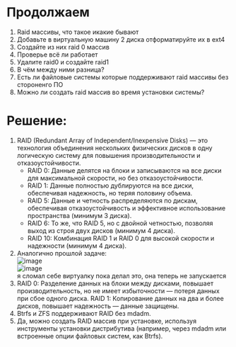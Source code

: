 # Продолжаем

1. Raid массивы, что такое икакие бывают
2. Добавьте в виртуальную машину 2 диска отформатируйте их в ext4
3. Создайте из них raid 0 массив
4. Проверье всё ли работает
5. Удалите raid0 и создайте raid1
6. В чём между ними разница?
7. Есть ли файловые системы которые поддерживают raid массивы без стороненго ПО
8. Можно ли создать raid массив во время установки системы?

# Решение:
1. RAID (Redundant Array of Independent/Inexpensive Disks) — это технология объединения нескольких физических дисков в одну логическую систему для повышения производительности и отказоустойчивости.  
   - RAID 0: Данные делятся на блоки и записываются на все диски для максимальной скорости, но без отказоустойчивости.  
   - RAID 1: Данные полностью дублируются на все диски, обеспечивая надежность, но теряя половину объема.  
   - RAID 5: Данные и четность распределяются по дискам, обеспечивая отказоустойчивость и эффективное использование пространства (минимум 3 диска).  
   - RAID 6: То же, что RAID 5, но с двойной четностью, позволяя выход из строя двух дисков (минимум 4 диска).  
   - RAID 10: Комбинация RAID 1 и RAID 0 для высокой скорости и надежности (минимум 4 диска).
2. Аналогично прошлой задаче:  
   ![image](https://github.com/user-attachments/assets/016f4083-a06e-48b2-8754-14677b79db57)  
   ![image](https://github.com/user-attachments/assets/8de5ce56-8165-4727-9a67-6fa5509e3776)  
   я сломал себе виртуалку пока делал это, она теперь не запускается
6. RAID 0: Разделение данных на блоки между дисками, повышает производительность, но не имеет избыточности — потеря данных при сбое одного диска. RAID 1: Копирование данных на два и более дисков, повышает надежность — данные защищены.
7. Btrfs и ZFS поддерживают RAID без mdadm.
8. Да, можно создать RAID массив при установке, используя инструменты установки дистрибутива (например, через mdadm или встроенные опции файловых систем, как Btrfs).
